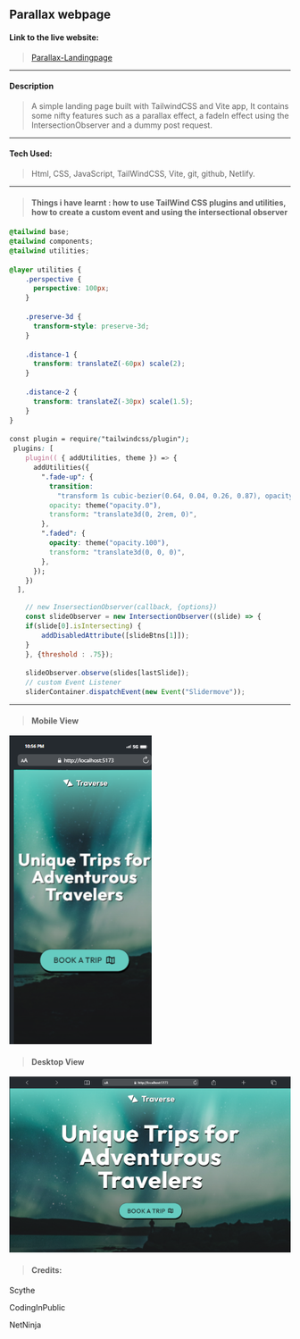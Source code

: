 ## Parallax webpage


#### Link to the live website:
>[Parallax-Landingpage](https://parallax-lac.vercel.app/ "Parallax live site")
___

#### Description 
>A simple landing page built with TailwindCSS and Vite app, It contains some nifty features such as a parallax effect, a fadeIn effect using the IntersectionObserver and a dummy post request.
____

#### Tech Used:
 >Html, CSS, JavaScript, TailWindCSS, Vite, git, github, Netlify.
___

> #### Things i have learnt : how to use TailWind CSS plugins and utilities, how to create a custom event and using the intersectional observer

```CSS
@tailwind base;
@tailwind components;
@tailwind utilities;

@layer utilities {
    .perspective {
      perspective: 100px;
    }
  
    .preserve-3d {
      transform-style: preserve-3d;
    }
  
    .distance-1 {
      transform: translateZ(-60px) scale(2);
    }
  
    .distance-2 {
      transform: translateZ(-30px) scale(1.5);
    }
}

const plugin = require("tailwindcss/plugin");
 plugins: [
    plugin(( { addUtilities, theme }) => {
      addUtilities({
        ".fade-up": {
          transition:
            "transform 1s cubic-bezier(0.64, 0.04, 0.26, 0.87), opacity 0.8s cubic-bezier(0.64, 0.04, 0.26, 0.87)",
          opacity: theme("opacity.0"),
          transform: "translate3d(0, 2rem, 0)",
        },
        ".faded": {
          opacity: theme("opacity.100"),
          transform: "translate3d(0, 0, 0)",
        },
      });
    })
  ],

```

```JavaScript
    // new InsersectionObserver(callback, {options})
    const slideObserver = new IntersectionObserver((slide) => {
    if(slide[0].isIntersecting) {
        addDisabledAttribute([slideBtns[1]]);
    }
    }, {threshold : .75});

    slideObserver.observe(slides[lastSlide]);
    // custom Event Listener
    sliderContainer.dispatchEvent(new Event("Slidermove"));
```
---

> #### Mobile View
![Parallax SS](images/MV.png "Mobile View")

> #### Desktop View
![Parallax SS](images/DV.png "Desktop View")


> #### Credits: 
Scythe

CodingInPublic

NetNinja